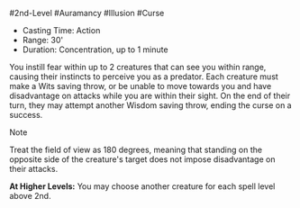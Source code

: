 #2nd-Level #Auramancy #Illusion #Curse
 
- Casting Time: Action
- Range: 30'
- Duration: Concentration, up to 1 minute 

You instill fear within up to 2 creatures that can see you within range, causing their instincts to perceive you as a predator. Each creature must make a Wits saving throw, or be unable to move towards you and have disadvantage on attacks while you are within their sight. On the end of their turn, they may attempt another Wisdom saving throw, ending the curse on a success.  

>[!note] 
>Treat the field of view as 180 degrees, meaning that standing on the opposite side of the creature's target does not impose disadvantage on their attacks.
 
**At Higher Levels:** You may choose another creature for each spell level above 2nd.